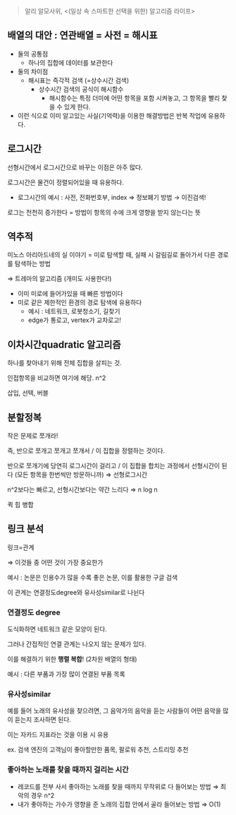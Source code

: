 > 알리 알모사위, <(일상 속 스마트한 선택을 위한) 알고리즘 라이프>

## 배열의 대안 : 연관배열 = 사전 = 해시표

- 둘의 공통점
  - 하나의 집합에 데이터를 보관한다
- 둘의 차이점
  - 해시표는 즉각적 검색 (=상수시간 검색)
    - 상수시간 검색의 공식이 해시함수
      - 해시함수는 특정 더미에 어떤 항목을 포함 시켜놓고, 그 항목을 빨리 찾을 수 있게 한다.
- 이런 식으로 이미 알고있는 사실(기억력)을 이용한 해결방법은 반복 작업에 유용하다.

## 로그시간

선형시간에서 로그시간으로 바꾸는 이점은 아주 많다.

로그시간은 물건이 정렬되어있을 때 유용하다.

- 로그시간의 예시 : 사전, 전화번호부, index ⇒ 정보폐기 방법 → 이진검색!

로그는 천천히 증가한다 = 방법이 항목의 수에 크게 영향을 받지 않는다는 뜻

## 역추적

미노스 아리아드네의 실 이야기 = 미로 탐색할 때, 실패 시 갈림길로 돌아가서 다른 경로를 탐색하는 방법

⇒ 트레마의 알고리즘 (개미도 사용한다!)

- 이미 미로에 들어가있을 때 빠른 방법이다
- 미로 같은 제한적인 환경의 경로 탐색에 유용하다
  - 예시 : 네트워크, 로봇청소기, 길찾기
  - edge가 통로고, vertex가 교차로고!

## 이차시간quadratic 알고리즘

하나를 찾아내기 위해 전체 집합을 살피는 것.

인접항목을 비교하면 여기에 해당. n^2

삽입, 선택, 버블

## 분할정복

작은 문제로 쪼개라!

즉, 반으로 쪼개고 쪼개고 쪼개서 / 이 집합을 정렬하는 것이다.

반으로 쪼개기에 당연히 로그시간이 걸리고 / 이 집합을 합치는 과정에서 선형시간이 된다 (모든 항목을 한번씩만 방문하니까) ⇒ 선형로그시간

n^2보다는 빠르고, 선형시간보다는 약간 느리다 ⇒ n log n

퀵 힙 병합

## 링크 분석

링크=관계

⇒ 이것들 중 어떤 것이 가장 중요한가

예시 : 논문은 인용수가 많을 수록 좋은 논문, 이를 활용한 구글 검색

이 관계는 연결정도degree와 유사성similar로 나뉜다

### 연결정도 degree

도식화하면 네트워크 같은 모양이 된다.

그러나 간접적인 연결 관계는 나오지 않는 문제가 있다.

이를 해결하기 위한 **행렬 복합**! (2차원 배열의 형태)

예시 : 다른 부품과 가장 많이 연결된 부품 목록

### 유사성similar

예를 들어 노래의 유사성을 찾으려면, 그 음악가의 음악을 듣는 사람들이 어떤 음악을 많이 듣는지 조사하면 된다.

이는 자카드 지표라는 것을 이용 시 유용

ex. 검색 엔진의 고객님이 좋아할만한 품목, 팔로워 추천, 스트리밍 추천

### 좋아하는 노래를 찾을 때까지 걸리는 시간

- 레코드를 전부 사서 좋아하는 노래를 찾을 때까지 무작위로 다 들어보는 방법 ⇒ 최악의 경우 n^2
- 내가 좋아하는 가수가 영향을 준 노래의 집합 안에서 골라 들어보는 방법 ⇒ O(1)
